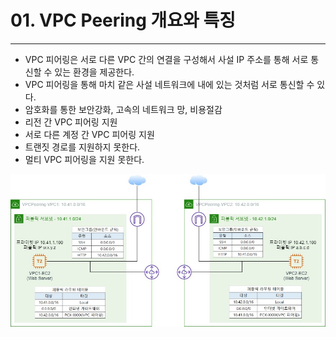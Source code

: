 # 01. VPC Peering 개요와 특징

---

- VPC 피어링은 서로 다른 VPC 간의 연결을 구성해서 사설 IP 주소를 통해 서로 통신할 수 있는 환경을 제공한다.
- VPC 피어링을 통해 마치 같은 사설 네트워크에 내에 있는 것처럼 서로 통신할 수 있다.
- 암호화를 통한 보안강화, 고속의 네트워크 망, 비용절감
- 리전 간 VPC 피어링 지원
- 서로 다른 계정 간 VPC 피어링 지원
- 트랜짓 경로를 지원하지 못한다.
- 멀티 VPC 피어링을 지원 못한다.

![](./vpc_peering.jpeg)